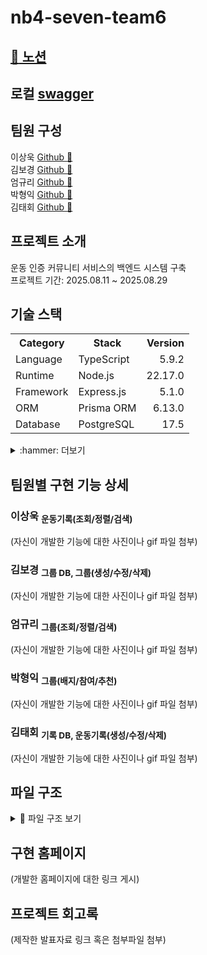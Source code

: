 # nb4-seven-team6

## [:link: 노션](https://www.notion.so/24cb1b4efe4d80dc818cf37149e2f65b)
## 로컬 [swagger](http://localhost:6123/api-docs/)
## 팀원 구성

이상욱 [Github :link:](https://github.com/NewL1f3)<br>
김보경 [Github :link:](https://github.com/bgk614)<br>
엄규리 [Github :link:](https://github.com/ammgree)<br>
박형익 [Github :link:](https://github.com/Sw-twt)<br>
김태회 [Github :link:](https://github.com/F-los)<br>

## 프로젝트 소개

운동 인증 커뮤니티 서비스의 백엔드 시스템 구축<br>
프로젝트 기간: 2025.08.11 ~ 2025.08.29<br>

## 기술 스택

<table>
  <tr>
    <th>Category</th>
    <th>Stack</th>
    <th align="right">Version</th>
  </tr>
  <tr>
    <td>Language</td>
    <td>TypeScript</td>
    <td align="right">5.9.2</td>
  </tr>
  <tr>
    <td>Runtime</td>
    <td>Node.js</td>
    <td align="right">22.17.0</td>
  </tr>
  <tr>
    <td>Framework</td>
    <td>Express.js</td>
    <td align="right">5.1.0</td>
  </tr>
  <tr>
    <td>ORM</td>
    <td>Prisma ORM</td>
    <td align="right">6.13.0</td>
  </tr>
  <tr>
    <td>Database</td>
    <td>PostgreSQL</td>
    <td align="right">17.5</td>
  </tr>
</table>
<detail>

<details>
<summary> :hammer: 더보기</summary>

### 사용 툴

<table>
  <tr>
    <th>Category</th>
    <th>Tool</th>
    <th align="right">Version</th>
  </tr>
  <tr>
    <td>Config</td>
    <td>dotenv</td>
    <td align="right">17.2.1</td>
  </tr>
  <tr>
    <td>API Docs</td>
    <td>swagger-ui-express</td>
    <td align="right">5.0.1</td>
  </tr>
  <tr>
    <td rowspan="3">Lint</td>
    <td>eslint</td>
    <td align="right">9.33.0</td>
  </tr>
  <tr>
    <td>@typescript-eslint/eslint-plugin</td>
    <td align="right">8.39.1</td>
  </tr>
  <tr>
    <td>@typescript-eslint/parser</td>
    <td align="right">8.39.1</td>
  </tr>
  <tr>
    <td rowspan="2">Formatter</td>
    <td>Prettier</td>
    <td align="right">3.6.2</td>
  </tr>
  <tr>
    <td>eslint-plugin-prettier</td>
    <td align="right">5.5.4</td>
  </tr>
  <tr>
    <td rowspan="2">Dev Tools</td>
    <td>nodemon</td>
    <td align="right">3.1.10</td>
  </tr>
  <tr>
    <td>tsx</td>
    <td align="right">4.20.4</td>
  </tr>
  <tr>
    <td rowspan="2">Types</td>
    <td>@types/express</td>
    <td align="right">5.0.3</td>
  </tr>
  <tr>
    <td>@types/node</td>
    <td align="right">24.2.1</td>
  </tr>
</table>

### 기타

<table>
  <tr>
    <th>Tool</th>
    <th>Version</th>
  </tr>
  <tr>
    <td>Git &amp; GitHub</td>
    <td>-</td>
  </tr>
  <tr>
    <td>Discord</td>
    <td>-</td>
  </tr>
  <tr>
    <td>Notion</td>
    <td>-</td>
  </tr>
</table>
</details>

## 팀원별 구현 기능 상세

### 이상욱 <sub>운동기록(조회/정렬/검색)</sub>

(자신이 개발한 기능에 대한 사진이나 gif 파일 첨부)

### 김보경 <sub>그룹 DB, 그룹(생성/수정/삭제)</sub>

(자신이 개발한 기능에 대한 사진이나 gif 파일 첨부)

### 엄규리 <sub>그룹(조회/정렬/검색)</sub>

(자신이 개발한 기능에 대한 사진이나 gif 파일 첨부)

### 박형익 <sub>그룹(배지/참여/추천)</sub>

(자신이 개발한 기능에 대한 사진이나 gif 파일 첨부)

### 김태회 <sub>기록 DB, 운동기록(생성/수정/삭제)</sub>

(자신이 개발한 기능에 대한 사진이나 gif 파일 첨부)

## 파일 구조

<details>
<summary>📂 파일 구조 보기</summary>

```
 src
 ┣ config
 ┃ ┗ db.ts
 ┣ controllers
 ┃ ┣ record
 ┃ ┃ ┗ create_record.controller.ts
 ┃ ┗ group
 ┃    ┣ create_group.controller.ts
 ┃    ┣ delete_group.controller.ts
 ┃    ┣ update_group.controller.ts
 ┃    ┣ list_groups.controller.ts
 ┃    ┣ get_group.controller.ts
 ┃    ┣ recommend_group.controller.ts
 ┃    ┣ join_group.controller.ts
 ┃    ┗ leave_group.controller.ts
 ┣ middleware
 ┃ ┣ group.middleware.ts
 ┃ ┣ record.middleware.ts
 ┃ ┣ auth.middleware.ts
 ┃ ┗ error.middleware.ts
 ┣ models
 ┃ ┣ record.model.ts
 ┃ ┗ group.model.ts
 ┣ routes
 ┃ ┣ record.routes.ts
 ┃ ┗ group.routes.ts
 ┣ services
 ┃ ┣ record
 ┃ ┃ ┗ create_record.service.ts
 ┃ ┗ group
 ┃    ┣ create_group.service.ts
 ┃    ┣ delete_group.service.ts
 ┃    ┣ update_group.service.ts
 ┃    ┣ list_groups.service.ts
 ┃    ┣ get_group.service.ts
 ┃    ┣ recommend_group.service.ts
 ┃    ┣ join_group.service.ts
 ┃    ┣ leave_group.service.ts
 ┃    ┗ badge_evaluation.service.ts
 ┣ utils
 ┃ ┣ jwt.ts
 ┃ ┣ constants.ts
 ┃ ┗ logger.ts
 ┣ app.ts
 ┗ server.ts
prisma
 ┣ schema.prisma
 ┗ seed.ts
.env
.env.example
.gitignore
.prettierrc
app.js
eslint.config.ts
package.json
tsconfig.json
README.md
```

</details>

## 구현 홈페이지

(개발한 홈페이지에 대한 링크 게시)

## 프로젝트 회고록

(제작한 발표자료 링크 혹은 첨부파일 첨부)

